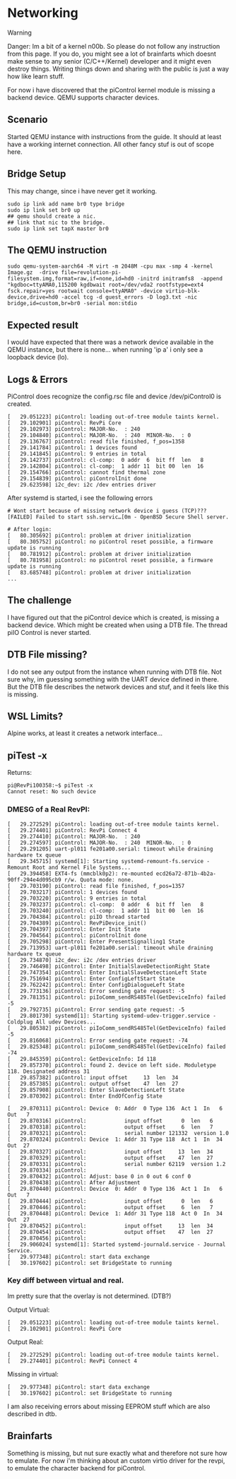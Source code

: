 # Networking

> [!warning]
> Danger: Im a bit of a kernel n00b. So please do not follow any instruction from this page. If you do, you might see a lot of brainfarts which doesnt make sense to any senior (C/C++/Kernel) developer and it might even destroy things. Writing things down and sharing with the public is just a way how like learn stuff.

For now i have discovered that the piControl kernel module is missing a backend device. QEMU supports character devices.

## Scenario
Started QEMU instance with instructions from the guide. It should at least have a working internet connection. All other fancy stuf is out of scope here.

## Bridge Setup
This may change, since i have never get it working.
```
sudo ip link add name br0 type bridge
sudo ip link set br0 up
## qemu should create a nic.
## link that nic to the bridge.
sudo ip link set tapX master br0
```

## The QEMU instruction
```
sudo qemu-system-aarch64 -M virt -m 2048M -cpu max -smp 4 -kernel Image.gz  -drive file=revolution-pi-filesystem.img,format=raw,if=none,id=hd0 -initrd initramfs8  -append "kgdboc=ttyAMA0,115200 kgdbwait root=/dev/vda2 rootfstype=ext4 fsck.repair=yes rootwait console=ttyAMA0" -device virtio-blk-device,drive=hd0 -accel tcg -d guest_errors -D log3.txt -nic bridge,id=custom,br=br0 -serial mon:stdio
```

## Expected result
I would have expected that there was a network device available in the QEMU instance, but there is none...
when running 'ip a' i only see a loopback device (lo).

## Logs & Errors
PiControl does recognize the config.rsc file and device /dev/piControl0 is created.
```
[   29.051223] piControl: loading out-of-tree module taints kernel.
[   29.102901] piControl: RevPi Core
[   29.102973] piControl: MAJOR-No.  : 240
[   29.104840] piControl: MAJOR-No.  : 240  MINOR-No.  : 0
[   29.136767] piControl: read file finished, f_pos=1358
[   29.141784] piControl: 1 devices found
[   29.141845] piControl: 9 entries in total
[   29.142737] piControl: cl-comp:  0 addr  6  bit ff  len   8
[   29.142804] piControl: cl-comp:  1 addr 11  bit 00  len  16
[   29.154766] piControl: cannot find thermal zone
[   29.154839] piControl: piControlInit done
[   29.623598] i2c_dev: i2c /dev entries driver
```

After systemd is started, i see the following errors
```
# Wont start because of missing network device i guess (TCP)???
[FAILED] Failed to start ssh.servic…[0m - OpenBSD Secure Shell server.

# After login:
[   80.305692] piControl: problem at driver initialization
[   80.305752] piControl: no piControl reset possible, a firmware update is running
[   80.781912] piControl: problem at driver initialization
[   80.781958] piControl: no piControl reset possible, a firmware update is running
[   83.685748] piControl: problem at driver initialization
...

```

## The challenge
I have figured out that the piControl device which is created, is missing a backend device. Which might be created when using a DTB file.
The thread piIO Control is never started.

## DTB File missing?
I do not see any output from the instance when running with DTB file. Not sure why, im guessing something with the UART device defined in there.
But the DTB file describes the network devices and stuf, and it feels like this is missing. 

## WSL Limits?
Alpine works, at least it creates a network interface...

## piTest -x
Returns:
```
pi@RevPi100358:~$ piTest -x
Cannot reset: No such device
```

### DMESG of a Real RevPI:
```
[   29.272529] piControl: loading out-of-tree module taints kernel.
[   29.274401] piControl: RevPi Connect 4
[   29.274410] piControl: MAJOR-No.  : 240
[   29.274597] piControl: MAJOR-No.  : 240  MINOR-No.  : 0
[   29.291205] uart-pl011 fe201a00.serial: timeout while draining hardware tx queue
[   29.345715] systemd[1]: Starting systemd-remount-fs.service - Remount Root and Kernel File Systems...
[   29.394458] EXT4-fs (mmcblk0p2): re-mounted ecd26a72-871b-4b2a-90ff-294e4d095cb9 r/w. Quota mode: none.
[   29.703190] piControl: read file finished, f_pos=1357
[   29.703217] piControl: 1 devices found
[   29.703220] piControl: 9 entries in total
[   29.703237] piControl: cl-comp:  0 addr  6  bit ff  len   8
[   29.703240] piControl: cl-comp:  1 addr 11  bit 00  len  16
[   29.704384] piControl: piIO thread started
[   29.704389] piControl: RevPiDevice_init()
[   29.704397] piControl: Enter Init State
[   29.704564] piControl: piControlInit done
[   29.705298] piControl: Enter PresentSignalling1 State
[   29.713953] uart-pl011 fe201a00.serial: timeout while draining hardware tx queue
[   29.734870] i2c_dev: i2c /dev entries driver
[   29.746498] piControl: Enter InitialSlaveDetectionRight State
[   29.747354] piControl: Enter InitialSlaveDetectionLeft State
[   29.751694] piControl: Enter ConfigLeftStart State
[   29.762242] piControl: Enter ConfigDialogueLeft State
[   29.773136] piControl: Error sending gate request: -5
[   29.781351] piControl: piIoComm_sendRS485Tel(GetDeviceInfo) failed -5
[   29.792735] piControl: Error sending gate request: -5
[   29.801730] systemd[1]: Starting systemd-udev-trigger.service - Coldplug All udev Devices...
[   29.805382] piControl: piIoComm_sendRS485Tel(GetDeviceInfo) failed -5
[   29.816068] piControl: Error sending gate request: -74
[   29.825348] piControl: piIoComm_sendRS485Tel(GetDeviceInfo) failed -74
[   29.845359] piControl: GetDeviceInfo: Id 118
[   29.857370] piControl: found 2. device on left side. Moduletype 118. Designated address 31
[   29.857382] piControl: input offset     13  len  34
[   29.857385] piControl: output offset    47  len  27
[   29.857908] piControl: Enter SlaveDetectionLeft State
[   29.870302] piControl: Enter EndOfConfig State

[   29.870311] piControl: Device  0: Addr  0 Type 136  Act 1  In   6 Out   7
[   29.870316] piControl:            input offset      0  len   6
[   29.870318] piControl:            output offset     6  len   7
[   29.870321] piControl:            serial number 121332  version 1.0
[   29.870324] piControl: Device  1: Addr 31 Type 118  Act 1  In  34 Out  27
[   29.870327] piControl:            input offset     13  len  34
[   29.870329] piControl:            output offset    47  len  27
[   29.870331] piControl:            serial number 62119  version 1.2
[   29.870334] piControl:
[   29.870432] piControl: Adjust: base 0 in 0 out 6 conf 0
[   29.870438] piControl: After Adjustment
[   29.870440] piControl: Device  0: Addr  0 Type 136  Act 1  In   6 Out   7
[   29.870444] piControl:            input offset      0  len   6
[   29.870446] piControl:            output offset     6  len   7
[   29.870448] piControl: Device  1: Addr 31 Type 118  Act 0  In  34 Out  27
[   29.870452] piControl:            input offset     13  len  34
[   29.870454] piControl:            output offset    47  len  27
[   29.870456] piControl:
[   29.906024] systemd[1]: Started systemd-journald.service - Journal Service.
[   29.977348] piControl: start data exchange
[   30.197602] piControl: set BridgeState to running

```

### Key diff between virtual and real.
Im pretty sure that the overlay is not determined. (DTB?) 

Output Virtual:
```
[   29.051223] piControl: loading out-of-tree module taints kernel.
[   29.102901] piControl: RevPi Core
```
Output Real:
```
[   29.272529] piControl: loading out-of-tree module taints kernel.
[   29.274401] piControl: RevPi Connect 4
```

Missing in virtual:
```
[   29.977348] piControl: start data exchange
[   30.197602] piControl: set BridgeState to running
```
I am also receiving errors about missing EEPROM stuff which are also described in dtb.


## Brainfarts
Something is missing, but nut sure exactly what and therefore not sure how to emulate.
For now i'm thinking about an custom virtio driver for the revpi, to emulate the character backend for piControl.



